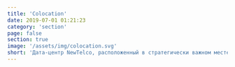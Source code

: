 ```yaml
---
title: 'Colocation'
date: 2019-07-01 01:21:23
category: 'section'
page: false
section: true
image: '/assets/img/colocation.svg'
short: 'Дата-центр NewTelco, расположенный в стратегически важном месте, во Франкфурте-на-Майне Kleyer Strasse 88 / Rebstoecker Strasse 25-31)(, предлагает высокотехнологичное колокационное пространство для размещения оборудования – предоставляя своим клиентам прямой доступ к крупнейшему европейскому телекоммуникационному узлу и в общей сложности 450+ сетевым операторам, поставщикам интернет-услуг, контент провайдерам и другим телекоммуникационным компаниям.)'
---
```

